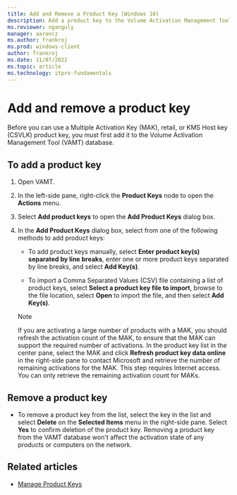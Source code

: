 ```yaml
---
title: Add and Remove a Product Key (Windows 10)
description: Add a product key to the Volume Activation Management Tool (VAMT) database. Also, learn how to remove the key from the database.
ms.reviewer: nganguly
manager: aaroncz
ms.author: frankroj
ms.prod: windows-client
author: frankroj
ms.date: 11/07/2022
ms.topic: article
ms.technology: itpro-fundamentals
---
```


# Add and remove a product key

Before you can use a Multiple Activation Key (MAK), retail, or KMS Host key (CSVLK) product key, you must first add it to the Volume Activation Management Tool (VAMT) database.

## To add a product key

1. Open VAMT.

2. In the left-side pane, right-click the **Product Keys** node to open the **Actions** menu.

3. Select **Add product keys** to open the **Add Product Keys** dialog box.

4. In the **Add Product Keys** dialog box, select from one of the following methods to add product keys:

    - To add product keys manually, select **Enter product key(s) separated by line breaks**, enter one or more product keys separated by line breaks, and select **Add Key(s)**.

    - To import a Comma Separated Values (CSV) file containing a list of product keys, select **Select a product key file to import**, browse to the file location, select **Open** to import the file, and then select **Add Key(s)**.

    > [!NOTE]
    > If you are activating a large number of products with a MAK, you should refresh the activation count of the MAK, to ensure that the MAK can support the required number of activations. In the product key list in the center pane, select the MAK and click **Refresh product key data online** in the right-side pane to contact Microsoft and retrieve the number of remaining activations for the MAK. This step requires Internet access. You can only retrieve the remaining activation count for MAKs.

## Remove a product key

- To remove a product key from the list, select the key in the list and select **Delete** on the **Selected Items** menu in the right-side pane. Select **Yes** to confirm deletion of the product key. Removing a product key from the VAMT database won't affect the activation state of any products or computers on the network.

## Related articles

- [Manage Product Keys](manage-product-keys-vamt.md)
